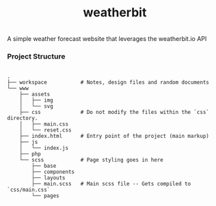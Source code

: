 <h1 align="center">weatherbit</h1>
<br />
A simple weather forecast website that leverages the weatherbit.io API

### Project Structure

```shell

.
├── workspace           # Notes, design files and random documents
└── www
    ├── assets
    │   ├── img
    │   └── svg
    ├── css             # Do not modify the files within the `css` directory.
    │   ├── main.css
    │   └── reset.css
    ├── index.html      # Entry point of the project (main markup)
    ├── js
    │   └── index.js
    ├── php
    └── scss            # Page styling goes in here
        ├── base
        ├── components
        ├── layouts
        ├── main.scss   # Main scss file -- Gets compiled to `css/main.css`
        └── pages

```
